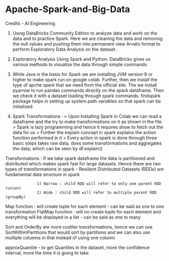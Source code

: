 # Apache-Spark-and-Big-Data

Credits - AI Engineering

1) Using DataBricks Community Edition to analyze data and work on the data and to practice Spark. Here we are cleaning the data and removing the null values and pushing them into permanent view Arvato format to perform Exploratory Data Analysis on the dataset.

2) Exploratory Analysis Using Spark and Python. DataBricks gives us various methods to visualize the data through simple commands

3) While Java is the basis for Spark we are installing JVM version 8 or higher to make spark run on google colab. Further, then we install the type of apche spark that we need from the official site. The we install pyarrow to run pandas commands directly on the spark dataframe. Then we check it with a dataset loading through spark commands. findspark package helps in setting up system.path variables so that spark can be initialized.


4) Spark Transformations :
            > Upon Installing Spark in Colab we can read a dataframe and the try to make transformations on it as shown in the file. 
            > Spark is lazy programming and hence it requires show to fetch out the data for us
            > Further the explain concept in spark explains the action function performed in it
            > Every action in spark is done through three basic steps takes raw data, does some transformations and aggregates the data, which can be seen by df.explain()
            

Transformations : If we take spark dataframe the data is partitioned and distributed which makes spark fast for large datasets. Hence there are two types of transformations in                       spark - Resilient Distributed Datasets (RDDs) are fundamental data structure in spark

                  1) Narrow : child RDD will refer to only one parent RDD (union)
                  2) Wide : child RDD will refer to multiple parent RDD (groupBy)
  
 Map function : will create tuple for each element - can be said as one to one transformation
 FlatMap function : will no create tuple for each element and everything will be displayed in a list - can be said as one to many
 
Sort and OrderBy are more costlier transformations, hence we can use SortWithinPartitions that would sort by partitions and we can also use multiple columns in that instead of using one column

approxQuantile - to get Quantiles in the dataset, more the confidence interval, more the time it is going to take

